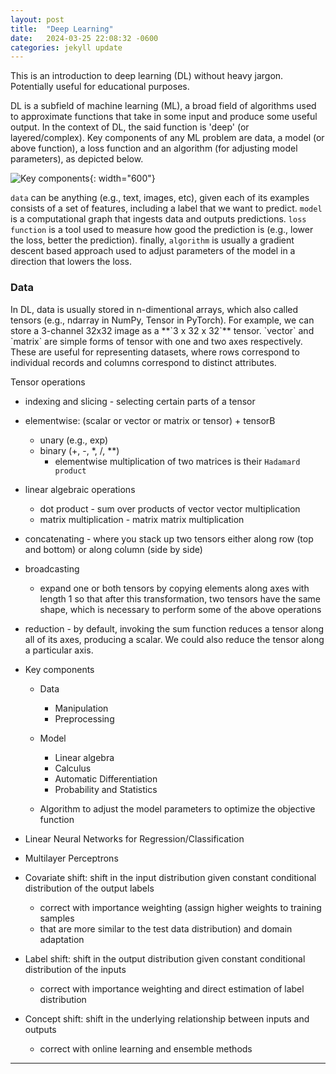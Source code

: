 ```yaml
---
layout: post
title:  "Deep Learning"
date:   2024-03-25 22:08:32 -0600
categories: jekyll update
---
```


This is an introduction to deep learning (DL) without heavy jargon. 
Potentially useful for educational purposes.

DL is a subfield of machine learning (ML), a broad field of algorithms used to approximate functions
that take in some input and produce some useful output. In the context of DL, the said function is 
'deep' (or layered/complex). Key components of any ML problem are data, a model (or above function), a loss function 
and an algorithm (for adjusting model parameters), as depicted below.

![Key components]({{site.baseurl}}/assets/2024-01-27-ml-systems-1.png){: width="600"}

`data` can be anything (e.g., text, images, etc), given each of its examples consists of a set of features, 
including a label that we want to predict. `model` is a computational graph that
ingests data and outputs predictions. `loss function` is a tool used to measure how good the prediction
is (e.g., lower the loss, better the prediction). finally, `algorithm` is usually a gradient descent based
approach used to adjust parameters of the model in a direction that lowers the loss. 

<h3>Data</h3>
In DL, data is usually stored in n-dimentional arrays, which also called tensors (e.g., ndarray in NumPy, 
Tensor in PyTorch). For example, we can store a 3-channel 32x32 image as a **`3 x 32 x 32`** tensor.
`vector` and `matrix` are simple forms of tensor with one and two axes respectively. These are useful 
for representing datasets, where rows correspond to individual records and columns correspond 
to distinct attributes.

<!-- | ![Three channel image]({{site.baseurl}}/assets/2024-01-27-ml-systems-2.png){: width="200"} 
| :--: |
| *RGB image* | -->

Tensor operations 
  * indexing and slicing - selecting certain parts of a tensor
  * elementwise: (scalar or vector or matrix or tensor) + tensorB
    * unary (e.g., exp)
    * binary (+, -, *, /, **)
      * elementwise multiplication of two matrices is their `Hadamard product`
  * linear algebraic operations
    * dot product  - sum over products of vector vector multiplication
    * matrix multiplication - matrix matrix multiplication
  * concatenating - where you stack up two tensors either along row (top and bottom) or along column (side by side)
  * broadcasting
    * expand one or both tensors by copying elements along axes with length 1 so that after this transformation, 
    two tensors have the same shape, which is necessary to perform some of the above operations
  * reduction - by default, invoking the sum function reduces a tensor along all of its axes, producing a scalar. 
  We could also reduce the tensor along a particular axis. 



* Key components
  * Data
    * Manipulation
    * Preprocessing

  * Model
    * Linear algebra
    * Calculus
    * Automatic Differentiation
    * Probability and Statistics

  * Algorithm to adjust the model parameters to optimize the objective function

* Linear Neural Networks for Regression/Classification
* Multilayer Perceptrons

* Covariate shift: shift in the input distribution given constant conditional distribution of the output labels
  * correct with importance weighting (assign higher weights to training samples
  * that are more similar to the test data distribution) and domain adaptation
* Label shift: shift in the output distribution given constant conditional distribution of the inputs
  * correct with importance weighting and direct estimation of label distribution 
* Concept shift: shift in the underlying relationship between inputs and outputs
  * correct with online learning and ensemble methods


<hr><br>
